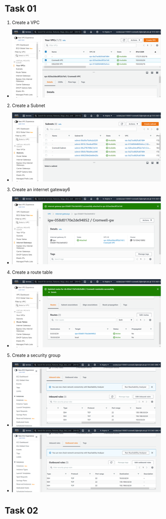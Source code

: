# Task 01
1. Create a VPC 
- ![VPC](pics/VPC.png)
2. Create a Subnet
- ![Subnet](pics/Subnet.png)
3. Create an internet gateway6
- ![Internet Gateway](pics/gw.png)
4. Create a route table
- ![Route Table](pics/RT.png)
5. Create a security group
- ![Inbound Rules](pics/IR.png)
- ![Outbound Rules](pics/OR.png)

# Task 02
